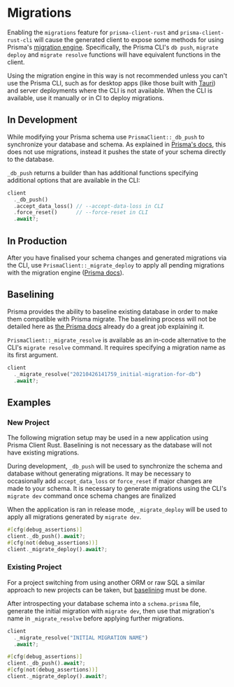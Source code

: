# Migrations

Enabling the `migrations` feature for `prisma-client-rust` and `prisma-client-rust-cli`
will cause the generated client to expose some methods for using Prisma's
[migration engine](https://www.prisma.io/docs/concepts/components/prisma-migrate).
Specifically, the Prisma CLI's `db push`, `migrate deploy` and `migrate resolve` functions will have equivalent functions in the client.

Using the migration engine in this way is not recommended unless you can't use the Prisma CLI,
such as for desktop apps (like those built with [Tauri](https://tauri.app/))
and server deployments where the CLI is not available.
When the CLI is available, use it manually or in CI to deploy migrations.

## In Development

While modifying your Prisma schema use `PrismaClient::_db_push` to synchronize your database and schema.
As explained in [Prisma's docs](https://www.prisma.io/docs/reference/api-reference/command-reference#db-push), this does not use migrations,
instead it pushes the state of your schema directly to the database.

`_db_push` returns a builder than has additional functions specifying additional options that are available in the CLI:

```rust
client
  ._db_push()
  .accept_data_loss() // --accept-data-loss in CLI
  .force_reset()      // --force-reset in CLI
  .await?;
```

## In Production

After you have finalised your schema changes and generated migrations via the CLI,
use `PrismaClient::_migrate_deploy` to  apply all pending migrations with the migration engine 
([Prisma docs](https://www.prisma.io/docs/reference/api-reference/command-reference#migrate-deploy)).

## Baselining

Prisma provides the ability to baseline existing database in order to make them compatible with Prisma migrate.
The baselining process will not be detailed here as 
[the Prisma docs](https://www.prisma.io/docs/guides/database/developing-with-prisma-migrate/baselining)
already do a great job explaining it.

`PrismaClient::_migrate_resolve` is available as an in-code alternative to the CLI's `migrate resolve` command. It requires specifying a migration name as its first argument.

```rust
client
  ._migrate_resolve("20210426141759_initial-migration-for-db")
  .await?;
```


## Examples

### New Project

The following migration setup may be used in a new application using Prisma Client Rust.
Baselining is not necessary as the database will not have existing migrations.

During development, `_db_push` will be used to synchronize the schema and database without generating migrations.
It may be necessary to occasionally add `accept_data_loss` or `force_reset` if major changes are made to your schema.
It is necessary to generate migrations using the CLI's `migrate dev` command once schema changes are finalized

When the application is ran in release mode,
`_migrate_deploy` will be used to apply all migrations generated by `migrate dev`.

```rust
#[cfg(debug_assertions)]
client._db_push().await?;
#[cfg(not(debug_assertions))]
client._migrate_deploy().await?;
```


### Existing Project

For a project switching from using another ORM or raw SQL a similar approach to new projects can be taken,
but [baselining](https://www.prisma.io/docs/guides/database/developing-with-prisma-migrate/baselining) must be done.

After introspecting your database schema into a `schema.prisma` file,
generate the initial migration with `migrate dev`,
then use that migration's name in `_migrate_resolve` before applying further migrations.

```rust
client
  ._migrate_resolve("INITIAL MIGRATION NAME")
  .await?;

#[cfg(debug_assertions)]
client._db_push().await?;
#[cfg(not(debug_assertions))]
client._migrate_deploy().await?;
```
